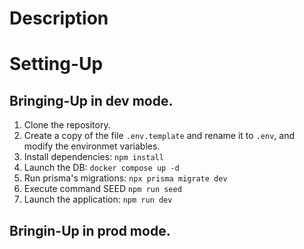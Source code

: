 # Description

# Setting-Up

## Bringing-Up in dev mode.

1. Clone the repository.
2. Create a copy of the file ```.env.template``` and rename it to ```.env```, and modify the environmet variables.
3. Install dependencies: ```npm install```
4. Launch the DB: ```docker compose up -d```
5. Run prisma's migrations: ```npx prisma migrate dev```
6. Execute command SEED ```npm run seed```
6. Launch the application: ```npm run dev```

## Bringin-Up in prod mode. 
